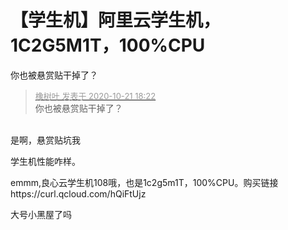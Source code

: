 # 【学生机】阿里云学生机，1C2G5M1T，100%CPU


你也被悬赏贴干掉了？

<div class="quote"><blockquote><font size="2"><a href="https://www.hostloc.com/forum.php?mod=redirect&amp;goto=findpost&amp;pid=9332670&amp;ptid=756874" target="_blank"><font color="#999999">橡树叶 发表于 2020-10-21 18:22</font></a></font><br />
你也被悬赏贴干掉了？</blockquote></div><br />
是啊，悬赏贴坑我 <img src="static/image/smiley/yct/022.gif" smilieid="42" border="0" alt="" />

学生机性能咋样。

emmm,良心云学生机108哦，也是1c2g5m1T，100%CPU。购买链接https://curl.qcloud.com/hQiFtUjz

大号小黑屋了吗
